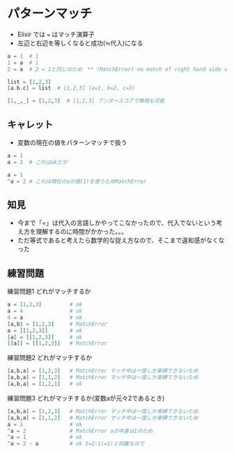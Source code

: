 # パターンマッチ
* Elixir では `=` はマッチ演算子
* 左辺と右辺を等しくなると成功(≒代入)になる
```ex
a = 1  # 1
1 = a  # 1
2 = a  # 2 = 1と同じのため　** (MatchError) no match of right hand side value: 1

list = [1,2,3]
[a.b.c] = list  # [1,2,3] (a=1, b=2, c=3)
```
```ex
[1,_,_] = [1,2,3]  # [1,2,3] アンダースコアで無視も可能
```

## キャレット
* 変数の現在の値をパターンマッチで扱う
```ex
a = 1
a = 2  # これはokだが

a = 1
^a = 2 # これは現在のaの値(1)を使うためMatchError
```

## 知見
* 今まで「=」は代入の言語しかやってこなかったので、代入でないという考え方を理解するのに時間がかかった。。。
* ただ等式であると考えたら数学的な捉え方なので、そこまで違和感がなくなった

## 練習問題
練習問題1 どれがマッチするか
```ex
a = [1,2,3]         # ok
a = 4               # ok
4 = a               # ok
[a,b] = [1,2,3]     # MatchError
a = [[1,2,3]]       # ok
[a] = [[1,2,3]]     # ok
[[a]] = [[1,2,3]]   # MatchError
```

練習問題2 どれがマッチするか
```ex
[a,b,a] = [1,2,3]   # MatchError マッチ中は一度しか束縛できないため
[a,b,a] = [1,1,2]   # MatchError マッチ中は一度しか束縛できないため
[a,b,a] = [1,2,1]   # ok
```
練習問題3 どれがマッチするか(変数aが元々2であるとき)
```ex
[a,b,a] = [1,2,3]   # MatchError マッチ中は一度しか束縛できないため
[a,b,a] = [1,1,2]   # MatchError マッチ中は一度しか束縛できないため
a = 1               # ok
^a = 2              # MatchError aの中身は1のため
^a = 1              # ok
^a = 2 - a          # ok 1=2-1(=1)と同義なので
```
